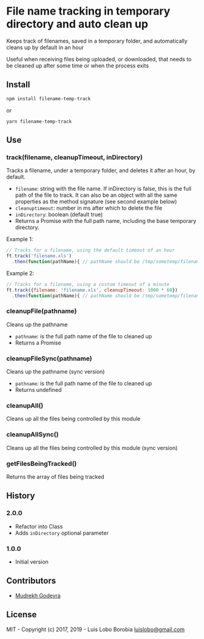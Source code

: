 # File name tracking in temporary directory and auto clean up

Keeps track of filenames, saved in a temporary folder, and automatically cleans up by default in an hour

Useful when receiving files being uploaded, or downloaded, that needs to be cleaned up after some time or
when the process exits

## Install

```bash
npm install filename-temp-track
```
or
```
yarn filename-temp-track
```

## Use


### track(filename, cleanupTimeout, inDirectory)
Tracks a filename, under a temporary folder, and deletes it after an hour, by default.
- `filename`: string with the file name. If inDirectory is false, this is the full path of the file to track.
  It can also be an object with all the same properties as the method signature (see second example below)
- `cleanuptimeout`: number in ms after which to delete the file
- `inDirectory`: boolean (default true)
- Returns a Promise with the full path name, including the base temporary directory.

Example 1: 
```javascript
// Tracks for a filename, using the default timeout of an hour
ft.track('filename.xls')
  .then(function(pathName){ // pathName should be /tmp/sometemp/filename.xls});
```

Example 2: 
```javascript
// Tracks for a filename, using a custom timeout of a minute
ft.track({filename: 'filename.xls', cleanupTimeout: 1000 * 60})
  .then(function(pathName){ // pathName should be /tmp/sometemp/filename.xls});
```

### cleanupFile(pathname)
Cleans up the pathname
- `pathname`: is the full path name of the file to cleaned up
- Returns a Promise 

### cleanupFileSync(pathname)
Cleans up the pathname (sync version)
- `pathname`: is the full path name of the file to cleaned up
- Returns undefined

### cleanupAll()
Cleans up all the files being controlled by this module

### cleanupAllSync()
Cleans up all the files being controlled by this module (sync version)

### getFilesBeingTracked()
Returns the array of files being tracked

## History

### 2.0.0
- Refactor into Class
- Adds `inDirectory` optional parameter

### 1.0.0
- Initial version

## Contributors
- [Mudrekh Godeyra](https://github.com/Mudrekh)

## License
MIT - Copyright (c) 2017, 2019 - Luis Lobo Borobia <luislobo@gmail.com>
